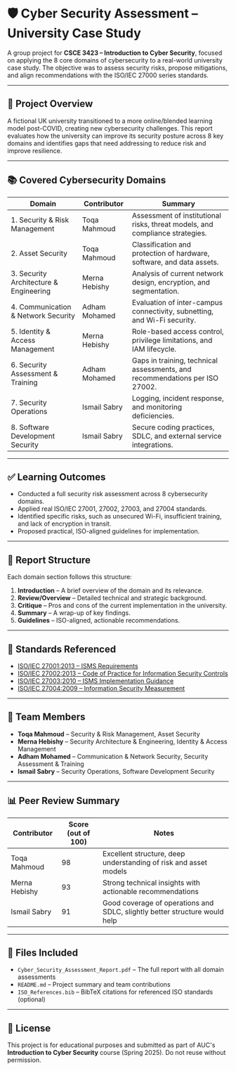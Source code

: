 # 🛡️ Cyber Security Assessment – University Case Study

A group project for **CSCE 3423 – Introduction to Cyber Security**, focused on applying the 8 core domains of cybersecurity to a real-world university case study. The objective was to assess security risks, propose mitigations, and align recommendations with the ISO/IEC 27000 series standards.

---

## 📘 Project Overview

A fictional UK university transitioned to a more online/blended learning model post-COVID, creating new cybersecurity challenges. This report evaluates how the university can improve its security posture across 8 key domains and identifies gaps that need addressing to reduce risk and improve resilience.

---

## 📚 Covered Cybersecurity Domains

| Domain | Contributor | Summary |
|--------|-------------|---------|
| 1. Security & Risk Management | Toqa Mahmoud | Assessment of institutional risks, threat models, and compliance strategies. |
| 2. Asset Security | Toqa Mahmoud | Classification and protection of hardware, software, and data assets. |
| 3. Security Architecture & Engineering | Merna Hebishy | Analysis of current network design, encryption, and segmentation. |
| 4. Communication & Network Security | Adham Mohamed | Evaluation of inter-campus connectivity, subnetting, and Wi-Fi security. |
| 5. Identity & Access Management | Merna Hebishy | Role-based access control, privilege limitations, and IAM lifecycle. |
| 6. Security Assessment & Training | Adham Mohamed | Gaps in training, technical assessments, and recommendations per ISO 27002. |
| 7. Security Operations | Ismail Sabry | Logging, incident response, and monitoring deficiencies. |
| 8. Software Development Security | Ismail Sabry | Secure coding practices, SDLC, and external service integrations. |

---

## ✅ Learning Outcomes

- Conducted a full security risk assessment across 8 cybersecurity domains.
- Applied real ISO/IEC 27001, 27002, 27003, and 27004 standards.
- Identified specific risks, such as unsecured Wi-Fi, insufficient training, and lack of encryption in transit.
- Proposed practical, ISO-aligned guidelines for implementation.

---

## 📄 Report Structure

Each domain section follows this structure:

1. **Introduction** – A brief overview of the domain and its relevance.
2. **Review/Overview** – Detailed technical and strategic background.
3. **Critique** – Pros and cons of the current implementation in the university.
4. **Summary** – A wrap-up of key findings.
5. **Guidelines** – ISO-aligned, actionable recommendations.

---

## 🔗 Standards Referenced

- [ISO/IEC 27001:2013 – ISMS Requirements](https://www.iso.org/standard/54534.html)
- [ISO/IEC 27002:2013 – Code of Practice for Information Security Controls](https://www.iso.org/standard/54533.html)
- [ISO/IEC 27003:2010 – ISMS Implementation Guidance](https://www.iso.org/standard/44375.html)
- [ISO/IEC 27004:2009 – Information Security Measurement](https://www.iso.org/standard/44376.html)

---

## 👥 Team Members

- **Toqa Mahmoud** – Security & Risk Management, Asset Security
- **Merna Hebishy** – Security Architecture & Engineering, Identity & Access Management
- **Adham Mohamed** – Communication & Network Security, Security Assessment & Training
- **Ismail Sabry** – Security Operations, Software Development Security

---

## 📊 Peer Review Summary

| Contributor | Score (out of 100) | Notes |
|-------------|--------------------|-------|
| Toqa Mahmoud | 98 | Excellent structure, deep understanding of risk and asset models |
| Merna Hebishy | 93 | Strong technical insights with actionable recommendations |
| Ismail Sabry | 91 | Good coverage of operations and SDLC, slightly better structure would help |

---

## 📁 Files Included

- `Cyber_Security_Assessment_Report.pdf` – The full report with all domain assessments
- `README.md` – Project summary and team contributions
- `ISO_References.bib` – BibTeX citations for referenced ISO standards (optional)

---

## 📌 License

This project is for educational purposes and submitted as part of AUC's **Introduction to Cyber Security** course (Spring 2025). Do not reuse without permission.

